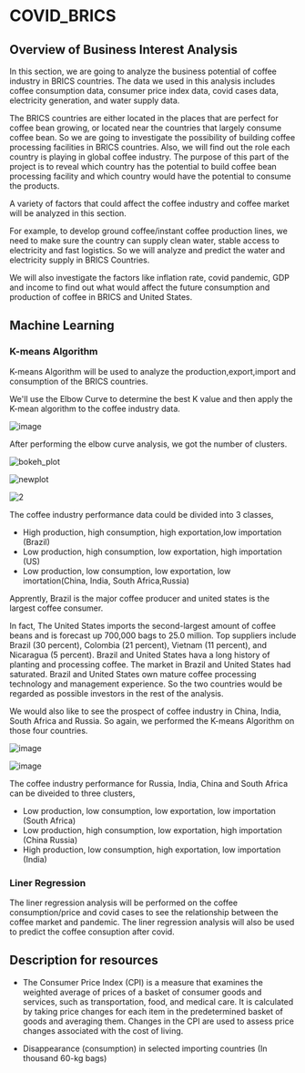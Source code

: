 # COVID_BRICS

## Overview of Business Interest Analysis

In this section, we are going to analyze the business potential of coffee industry in BRICS countries. The data we used in this analysis includes coffee consumption data, consumer price index data, covid cases data, electricity generation, and water supply data. 

The BRICS countries are either located in the places that are perfect for coffee bean growing, or located near the countries that largely consume coffee bean. So we are going to investigate the possibility of building coffee processing facilities in BRICS countries. Also, we will find out the role each country is playing in global coffee industry. The purpose of this part of the project is to reveal which country has the potential to build coffee bean processing facility and which country would have the potential to consume the products. 

A variety of factors that could affect the coffee industry and coffee market will be analyzed in this section. 

For example, to develop ground coffee/instant coffee production lines, we need to make sure the country can supply clean water, stable access to electricity and fast logistics. So we will analyze and predict the water and electricity supply in BRICS Countries.

We will also investigate the factors like inflation rate, covid pandemic, GDP and income to find out what would affect the future consumption and production of coffee in BRICS and United States. 


## Machine Learning 

### K-means Algorithm 

K-means Algorithm will be used to analyze the production,export,import and consumption of the BRICS countries. 

We'll use the Elbow Curve to determine the best K value and then apply the K-mean algorithm to the coffee industry data. 


![image](https://user-images.githubusercontent.com/88631769/150729979-c730adb7-407b-4539-b322-732abfd74351.png)

After performing the elbow curve analysis, we got the number of clusters. 

![bokeh_plot](https://user-images.githubusercontent.com/88631769/150927907-a493ddc6-45f4-4b5d-99cc-7d5237cbc0d0.png)

![newplot](https://user-images.githubusercontent.com/88631769/150927836-5eddc8c4-f22a-4496-b92c-c63f30a3db22.png)

![2](https://user-images.githubusercontent.com/88631769/150927872-a6841b9c-cf04-433e-a791-dceea87805ac.png)

The coffee industry performance data could be divided into 3 classes, 

- High production, high consumption, high exportation,low importation (Brazil)
- Low production, high consumption, low exportation, high importation (US)
- Low production, low consumption, low exportation, low imortation(China, India, South Africa,Russia) 

Apprently, Brazil is the major coffee producer and united states is the largest coffee consumer.

In fact, The United States imports the second-largest amount of coffee beans and is forecast up 700,000 bags to 25.0 million. Top suppliers include Brazil (30 percent), Colombia (21 percent), Vietnam (11 percent), and Nicaragua (5 percent). Brazil and United States hava a long history of planting and processing coffee. The market in Brazil and United States had saturated. Brazil and United States own mature coffee processing technology and management experience. So the two countries would be regarded as possible investors in the rest of the analysis. 

We would also like to see the prospect of coffee industry in China, India, South Africa and Russia. So again, we performed the K-means Algorithm on those four countries. 

![image](https://user-images.githubusercontent.com/88631769/151115638-9d6647d0-703d-4f2b-b942-6a7609552b78.png)

![image](https://user-images.githubusercontent.com/88631769/151115678-b7c75be2-cf4b-4c65-9426-a5353eef5a6c.png)

The coffee industry performance for Russia, India, China and South Africa can be diveided to three clusters, 

- Low production, low consumption, low exportation, low importation (South Africa) 
- Low production, high consumption, low exportation, high importation (China Russia)
- High production, low consumption, high exportation, low importation (India)

### Liner Regression 
The liner regression analysis will be performed on the coffee consumption/price and covid cases to see the relationship between the coffee market and pandemic. The liner regression analysis will also be used to predict the coffee consuption after covid. 


## Description for resources 

- The Consumer Price Index (CPI) is a measure that examines the weighted average of prices of a basket of consumer goods and services, such as transportation, food, and medical care. It is calculated by taking price changes for each item in the predetermined basket of goods and averaging them. Changes in the CPI are used to assess price changes associated with the cost of living.

- Disappearance (consumption) in selected importing countries (In thousand 60-kg bags) 

